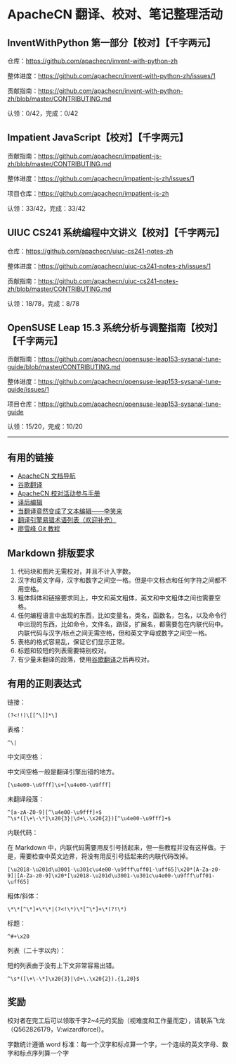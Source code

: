 # ApacheCN 翻译、校对、笔记整理活动

## InventWithPython 第一部分【校对】【千字两元】

仓库：https://github.com/apachecn/invent-with-python-zh

整体进度：https://github.com/apachecn/invent-with-python-zh/issues/1

贡献指南：https://github.com/apachecn/invent-with-python-zh/blob/master/CONTRIBUTING.md

认领：0/42，完成：0/42

## Impatient JavaScript【校对】【千字两元】

贡献指南：https://github.com/apachecn/impatient-js-zh/blob/master/CONTRIBUTING.md

整体进度：https://github.com/apachecn/impatient-js-zh/issues/1

项目仓库：https://github.com/apachecn/impatient-js-zh

认领：33/42，完成：33/42

## UIUC CS241 系统编程中文讲义【校对】【千字两元】

仓库：https://github.com/apachecn/uiuc-cs241-notes-zh

整体进度：https://github.com/apachecn/uiuc-cs241-notes-zh/issues/1

贡献指南：https://github.com/apachecn/uiuc-cs241-notes-zh/blob/master/CONTRIBUTING.md

认领：18/78，完成：8/78

## OpenSUSE Leap 15.3 系统分析与调整指南【校对】【千字两元】


贡献指南：https://github.com/apachecn/opensuse-leap153-sysanal-tune-guide/blob/master/CONTRIBUTING.md

整体进度：https://github.com/apachecn/opensuse-leap153-sysanal-tune-guide/issues/1

项目仓库：https://github.com/apachecn/opensuse-leap153-sysanal-tune-guide

认领：15/20，完成：10/20

---

## 有用的链接

+   [ApacheCN 文档导航](https://docs.apachecn.org/)
+   [谷歌翻译](https://translate.google.cn/)
+   [ApacheCN 校对活动参与手册](https://github.com/apachecn/home/blob/master/docs/translate/joining-guide.md)
+   [译后编辑](https://www.bing.com/search?q=%E8%AF%91%E5%90%8E%E7%BC%96%E8%BE%91&mkt=zh-CN)
+   [当翻译竟然变成了文本编辑——李笑来](https://zhuanlan.zhihu.com/p/465979584)
+   [翻译引擎易错术语列表（欢迎补充）](https://github.com/apachecn/home/blob/master/docs/translate/trans-table.md)
+   [廖雪峰 Git 教程](https://www.liaoxuefeng.com/wiki/896043488029600)

## Markdown 排版要求

1.  代码块和图片无需校对，并且不计入字数。
3.  汉字和英文字母，汉字和数字之间空一格。但是中文标点和任何字符之间都不用空格。
4.  粗体斜体和链接要求同上，中文和英文粗体，英文和中文粗体之间也需要空格。
5.  任何编程语言中出现的东西，比如变量名，类名，函数名，包名，以及命令行中出现的东西，比如命令，文件名，路径，扩展名，都需要包在内联代码中。内联代码与汉字/标点之间无需空格，但和英文字母或数字之间空一格。
6.  表格的格式容易乱，保证它们显示正常。
7.  标题和较短的列表需要特别校对。
8.  有少量未翻译的段落，使用[谷歌翻译](https://translate.google.cn/)之后再校对。

## 有用的正则表达式

链接：

```
(?<!!)\[[^\]]*\]
```

表格：

```
^\|
```

中文间空格：

中文间空格一般是翻译引擎出错的地方。

```
[\u4e00-\u9fff]\s+[\u4e00-\u9fff]
```

未翻译段落：

```
^[a-zA-Z0-9][^\u4e00-\u9fff]+$
^\s*([\+\-\*]\x20{3}|\d+\.\x20{2})[^\u4e00-\u9fff]+$
```

内联代码：

在 Markdown 中，内联代码需要用反引号括起来，但一些教程并没有这样做。于是，需要检查中英文边界，将没有用反引号括起来的内联代码改掉。

```
[\u2018-\u201d\u3001-\u301c\u4e00-\u9fff\uff01-\uff65]\x20*[A-Za-z0-9]|[A-Za-z0-9]\x20*[\u2018-\u201d\u3001-\u301c\u4e00-\u9fff\uff01-\uff65]
```

粗体/斜体：

```
\*\*[^\*]+\*\*|(?<!\*)\*[^\*]+\*(?!\*)
```

标题：

```
^#+\x20
```

列表（二十字以内）：

短的列表由于没有上下文非常容易出错。

```
^\s*([\+\-\*]\x20{3}|\d+\.\x20{2}).{1,20}$
```

## 奖励

校对者在完工后可以领取千字2~4元的奖励（视难度和工作量而定），请联系飞龙（Q562826179，V:wizardforcel）。

字数统计遵循 word 标准：每一个汉字和标点算一个字，一个连续的英文字母、数字和标点序列算一个字
